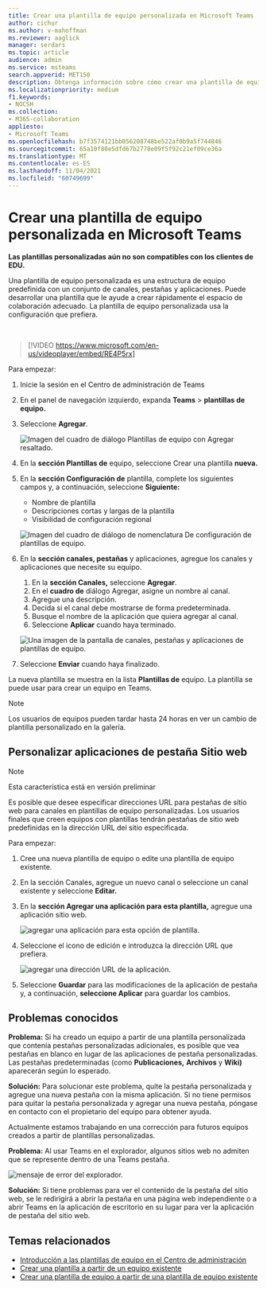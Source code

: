 ```yaml
---
title: Crear una plantilla de equipo personalizada en Microsoft Teams
author: cichur
ms.author: v-mahoffman
ms.reviewer: aaglick
manager: serdars
ms.topic: article
audience: admin
ms.service: msteams
search.appverid: MET150
description: Obtenga información sobre cómo crear una plantilla de equipo personalizada en Microsoft Teams.
ms.localizationpriority: medium
f1.keywords:
- NOCSH
ms.collection:
- M365-collaboration
appliesto:
- Microsoft Teams
ms.openlocfilehash: b7f3574121bb056208748be522af0b9a5f744846
ms.sourcegitcommit: 65a10f80e5dfd67b2778e09f5f92c21ef09ce36a
ms.translationtype: MT
ms.contentlocale: es-ES
ms.lasthandoff: 11/04/2021
ms.locfileid: "60749699"
---
```

# <a name="create-a-custom-team-template-in-microsoft-teams"></a>Crear una plantilla de equipo personalizada en Microsoft Teams

**Las plantillas personalizadas aún no son compatibles con los clientes de EDU.**

Una plantilla de equipo personalizada es una estructura de equipo predefinida con un conjunto de canales, pestañas y aplicaciones. Puede desarrollar una plantilla que le ayude a crear rápidamente el espacio de colaboración adecuado. La plantilla de equipo personalizada usa la configuración que prefiera.  

<br>

> [!VIDEO https://www.microsoft.com/en-us/videoplayer/embed/RE4P5rx]


Para empezar:

1. Inicie la sesión en el Centro de administración de Teams

2. En el panel de navegación izquierdo, expanda **Teams**  >  **plantillas de equipo.**

3. Seleccione **Agregar**.

    ![Imagen del cuadro de diálogo Plantillas de equipo con Agregar resaltado.](media/team-templates-new.png)

4. En la **sección Plantillas de** equipo, seleccione Crear una plantilla **nueva.**

5. En la **sección Configuración de** plantilla, complete los siguientes campos y, a continuación, seleccione **Siguiente:**
    - Nombre de plantilla
    - Descripciones cortas y largas de la plantilla
    - Visibilidad de configuración regional  

    ![Imagen del cuadro de diálogo de nomenclatura De configuración de plantillas de equipo.](media/template-add-a-name.png)

6. En la **sección canales, pestañas** y aplicaciones, agregue los canales y aplicaciones que necesite su equipo.

    1. En la **sección Canales,** seleccione **Agregar**.
    2. En el **cuadro de** diálogo Agregar, asigne un nombre al canal.
    3. Agregue una descripción.
    4. Decida si el canal debe mostrarse de forma predeterminada.
    5. Busque el nombre de la aplicación que quiera agregar al canal.
    6. Seleccione **Aplicar** cuando haya terminado.

    ![Una imagen de la pantalla de canales, pestañas y aplicaciones de plantillas de equipo.](media/template-channels-tabs-apps.png)

8. Seleccione **Enviar** cuando haya finalizado.

La nueva plantilla se muestra en la lista **Plantillas de** equipo. La plantilla se puede usar para crear un equipo en Teams.

> [!Note]
> Los usuarios de equipos pueden tardar hasta 24 horas en ver un cambio de plantilla personalizado en la galería.

## <a name="customizing-website-tab-apps"></a>Personalizar aplicaciones de pestaña Sitio web

> [!Note]
> Esta característica está en versión preliminar

Es posible que desee especificar direcciones URL para pestañas de sitio web para canales en plantillas de equipo personalizadas. Los usuarios finales que creen equipos con plantillas tendrán pestañas de sitio web predefinidas en la dirección URL del sitio especificada.

Para empezar:

1. Cree una nueva plantilla de equipo o edite una plantilla de equipo existente.

2. En la sección Canales, agregue un nuevo canal o seleccione un canal existente y seleccione **Editar.**

3. En la **sección Agregar una aplicación para esta plantilla,** agregue una aplicación sitio web.

    ![agregar una aplicación para esta opción de plantilla.](media/add-an-app-template.png)

4. Seleccione el icono de edición e introduzca la dirección URL que prefiera.

    ![agregar una dirección URL de la aplicación.](media/add-url-app-template.png)

5. Seleccione **Guardar** para las modificaciones de la aplicación de pestaña y, a continuación, **seleccione Aplicar** para guardar los cambios.

## <a name="known-issues"></a>Problemas conocidos

**Problema:** Si ha creado un equipo a partir de una plantilla personalizada que contenía pestañas personalizadas adicionales, es posible que vea pestañas en blanco en lugar de las aplicaciones de pestaña personalizadas. Las pestañas predeterminadas (como **Publicaciones,** **Archivos** y **Wiki)** aparecerán según lo esperado.

**Solución:** Para solucionar este problema, quite la pestaña personalizada y agregue una nueva pestaña con la misma aplicación. Si no tiene permisos para quitar la pestaña personalizada y agregar una nueva pestaña, póngase en contacto con el propietario del equipo para obtener ayuda.

Actualmente estamos trabajando en una corrección para futuros equipos creados a partir de plantillas personalizadas.

**Problema:** Al usar Teams en el explorador, algunos sitios web no admiten que se represente dentro de una Teams pestaña.

![mensaje de error del explorador.](media/browser-error-message.png)

**Solución:** Si tiene problemas para ver el contenido de la pestaña del sitio web, se le redirigirá a abrir la pestaña en una página web independiente o a abrir Teams en la aplicación de escritorio en su lugar para ver la aplicación de pestaña del sitio web.

## <a name="related-topics"></a>Temas relacionados

- [Introducción a las plantillas de equipo en el Centro de administración](get-started-with-teams-templates-in-the-admin-console.md)
- [Crear una plantilla a partir de un equipo existente](create-template-from-existing-team.md)
- [Crear una plantilla de equipo a partir de una plantilla de equipo existente](create-template-from-existing-template.md)
